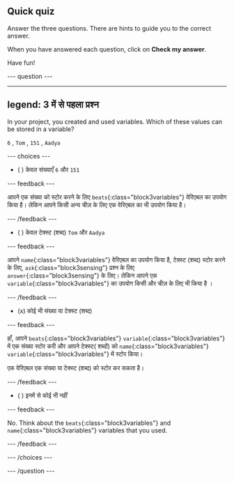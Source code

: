 ## Quick quiz

Answer the three questions. There are hints to guide you to the correct answer.

When you have answered each question, click on **Check my answer**.

Have fun!

--- question ---

---
legend: 3 में से पहला प्रश्न
---

In your project, you created and used variables. Which of these values can be stored in a variable?

`6` , `Tom` , `151` , `Aadya`

--- choices ---

- ( ) केवल संख्याएँ `6` और `151`

 --- feedback ---

 आपने एक संख्या को स्टोर करने के लिए `beats`{:class="block3variables"} वेरिएबल का उपयोग किया है। लेकिन आपने किसी अन्य चीज़ के लिए एक वेरिएबल का भी उपयोग किया है।

 --- /feedback ---

- ( ) केवल टेक्स्ट (शब्द) `Tom` और `Aadya`

 --- feedback ---

 आपने `name`{:class="block3variables"} वेरिएबल का उपयोग किया है, टेक्स्ट (शब्द) स्टोर करने के लिए, `ask`{:class="block3sensing"} प्रश्न के लिए `answer`{:class="block3sensing"} के लिए। लेकिन आपने एक `variable`{:class="block3variables"} का उपयोग किसी और चीज़ के लिए भी किया है ।

 --- /feedback ---

- (x) कोई भी संख्या या टेक्स्ट (शब्द)

 --- feedback ---

 हाँ, आपने `beats`{:class="block3variables"} `variable`{:class="block3variables"} में एक संख्या स्टोर करी और आपने टेक्स्ट( शब्दों) को `name`{:class="block3variables"} `variable`{:class="block3variables"} में स्टोर किया।

 एक वेरिएबल एक संख्या या टेक्स्ट (शब्द) को स्टोर कर सकता है।

 --- /feedback ---

- ( ) इनमें से कोई भी नहीं

 --- feedback ---

No. Think about the `beats`{:class="block3variables"} and `name`{:class="block3variables"} variables that you used.

 --- /feedback ---

--- /choices ---

--- /question ---

